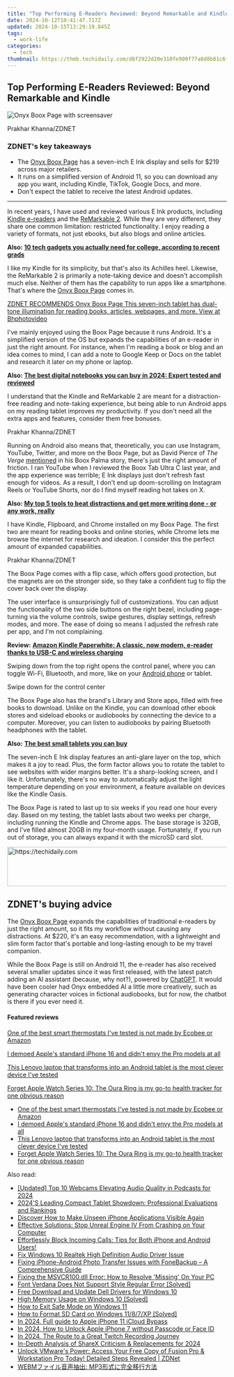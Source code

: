 ```yaml
---
title: "Top Performing E-Readers Reviewed: Beyond Remarkable and Kindle"
date: 2024-10-12T10:41:47.717Z
updated: 2024-10-15T13:29:19.845Z
tags:
  - work-life
categories:
  - tech
thumbnail: https://thmb.techidaily.com/d8f2922d20e310fe909f77a8d8b81c6fbacf60f301e5bf6586c75f1b0b08c5ac.jpeg
---
```


## Top Performing E-Readers Reviewed: Beyond Remarkable and Kindle

![Onyx Boox Page with screensaver](https://www.zdnet.com/a/img/resize/515dc637da453a3473ac3987df2686c84eeeb259/2024/07/24/286eea0f-24fe-4046-a426-2fea6dc28d3b/onyx-boox-page0724-174139.jpg?auto=webp&width=1280)

Prakhar Khanna/ZDNET

### ZDNET's key takeaways

* The [Onyx Boox Page](https://affportal.bhphoto.com/dl/redventures/?s=zd-%5F%5FCOM%5FCLICK%5FID%5F%5F-dtp&u=https%3A%2F%2Fwww.bhphotovideo.com%2Fc%2Fproduct%2F1773405-REG) has a seven-inch E Ink display and sells for $219 across major retailers.
* It runs on a simplified version of Android 11, so you can download any app you want, including Kindle, TikTok, Google Docs, and more.
* Don't expect the tablet to receive the latest Android updates.

---

In recent years, I have used and reviewed various E Ink products, including [Kindle e-readers](https://www.zdnet.com/article/best-kindle/) and the [ReMarkable 2](https://www.zdnet.com/article/remarkable-2-type-folio-keyboard-case/). While they are very different, they share one common limitation: restricted functionality. I enjoy reading a variety of formats, not just ebooks, but also blogs and online articles. 

**Also: [10 tech gadgets you actually need for college, according to recent grads](https://www.zdnet.com/home-and-office/10-tech-gadgets-you-actually-need-for-college-according-to-recent-grads/)**

I like my Kindle for its simplicity, but that's also its Achilles heel. Likewise, the ReMarkable 2 is primarily a note-taking device and doesn't accomplish much else. Neither of them has the capability to run apps like a smartphone. That's where the [Onyx Boox Page](https://affportal.bhphoto.com/dl/redventures/?s=zd-%5F%5FCOM%5FCLICK%5FID%5F%5F-dtp&u=https%3A%2F%2Fwww.bhphotovideo.com%2Fc%2Fproduct%2F1773405-REG) comes in.

[ZDNET RECOMMENDS Onyx Boox Page This seven-inch tablet has dual-tone illumination for reading books, articles, webpages, and more. View at Bhphotovideo](https://affportal.bhphoto.com/dl/redventures/?s=zd-%5F%5FCOM%5FCLICK%5FID%5F%5F-dtp&u=https%3A%2F%2Fwww.bhphotovideo.com%2Fc%2Fproduct%2F1773405-REG%2Fboox%5Fboox%5Fpage%5F7%5Fpage.html)

I've mainly enjoyed using the Boox Page because it runs Android. It's a simplified version of the OS but expands the capabilities of an e-reader in just the right amount. For instance, when I'm reading a book or blog and an idea comes to mind, I can add a note to Google Keep or Docs on the tablet and research it later on my phone or laptop. 

**Also: [The best digital notebooks you can buy in 2024: Expert tested and reviewed](https://www.zdnet.com/article/best-smart-notebook/)**

I understand that the Kindle and ReMarkable 2 are meant for a distraction-free reading and note-taking experience, but being able to run Android apps on my reading tablet improves my productivity. If you don't need all the extra apps and features, consider them free bonuses.

Prakhar Khanna/ZDNET

Running on Android also means that, theoretically, you can use Instagram, YouTube, Twitter, and more on the Boox Page, but as David Pierce of _The Verge_ [mentioned](https://www.theverge.com/24184777/boox-palma-e-ink-smartphone-reader) in his Boox Palma story, there's just the right amount of friction. I ran YouTube when I reviewed the Boox Tab Ultra C last year, and the app experience was terrible; E Ink displays just don't refresh fast enough for videos. As a result, I don't end up doom-scrolling on Instagram Reels or YouTube Shorts, nor do I find myself reading hot takes on X.

**Also: [My top 5 tools to beat distractions and get more writing done - or any work, really](https://www.zdnet.com/home-and-office/work-life/my-top-5-tools-to-beat-distractions-and-get-more-writing-done-or-any-work-really/)**

I have Kindle, Flipboard, and Chrome installed on my Boox Page. The first two are meant for reading books and online stories, while Chrome lets me browse the internet for research and ideation. I consider this the perfect amount of expanded capabilities.

Prakhar Khanna/ZDNET

The Boox Page comes with a flip case, which offers good protection, but the magnets are on the stronger side, so they take a confident tug to flip the cover back over the display.

The user interface is unsurprisingly full of customizations. You can adjust the functionality of the two side buttons on the right bezel, including page-turning via the volume controls, swipe gestures, display settings, refresh modes, and more. The ease of doing so means I adjusted the refresh rate per app, and I'm not complaining.

**Review:** **[Amazon Kindle Paperwhite: A classic, now modern, e-reader thanks to USB-C and wireless charging](https://www.zdnet.com/article/amazon-kindle-paperwhite-2021-review-a-classic-now-modern-e-reader-thanks-to-usb-c-and-wireless-charging/)**

Swiping down from the top right opens the control panel, where you can toggle Wi-Fi, Bluetooth, and more, like on your [Android phone](https://www.zdnet.com/article/best-android-phone/) or tablet.

Swipe down for the control center

The Boox Page also has the brand's Library and Store apps, filled with free books to download. Unlike on the Kindle, you can download other ebook stores and sideload ebooks or audiobooks by connecting the device to a computer. Moreover, you can listen to audiobooks by pairing Bluetooth headphones with the tablet.

**Also:** [**The best small tablets you can buy**](https://www.zdnet.com/article/best-small-tablet/)

The seven-inch E Ink display features an anti-glare layer on the top, which makes it a joy to read. Plus, the form factor allows you to rotate the tablet to see websites with wider margins better. It's a sharp-looking screen, and I like it. Unfortunately, there's no way to automatically adjust the light temperature depending on your environment, a feature available on devices like the Kindle Oasis.

The Boox Page is rated to last up to six weeks if you read one hour every day. Based on my testing, the tablet lasts about two weeks per charge, including running the Kindle and Chrome apps. The base storage is 32GB, and I've filled almost 20GB in my four-month usage. Fortunately, if you run out of storage, you can always expand it with the microSD card slot.

<!-- affiliate ads begin -->
<a href="https://ephamedtechinc.pxf.io/c/5597632/2123512/26400" target="_top" id="2123512">
  <img src="//a.impactradius-go.com/display-ad/26400-2123512" border="0" alt="https://techidaily.com" width="728" height="90"/>
</a>
<img height="0" width="0" src="https://ephamedtechinc.pxf.io/i/5597632/2123512/26400" style="position:absolute;visibility:hidden;" border="0" />
<!-- affiliate ads end -->

## ZDNET's buying advice

The [Onyx Boox Page](https://affportal.bhphoto.com/dl/redventures/?s=zd-%5F%5FCOM%5FCLICK%5FID%5F%5F-dtp&u=https%3A%2F%2Fwww.bhphotovideo.com%2Fc%2Fproduct%2F1773405-REG%2Fboox%5Fboox%5Fpage%5F7%5Fpage.html) expands the capabilities of traditional e-readers by just the right amount, so it fits my workflow without causing any distractions. At $220, it's an easy recommendation, with a lightweight and slim form factor that's portable and long-lasting enough to be my travel companion.

While the Boox Page is still on Android 11, the e-reader has also received several smaller updates since it was first released, with the latest patch adding an AI assistant (because, why not?), powered by [ChatGPT](https://www.zdnet.com/article/what-is-chatgpt-and-why-does-it-matter-heres-everything-you-need-to-know/). It would have been cooler had Onyx embedded AI a little more creatively, such as generating character voices in fictional audiobooks, but for now, the chatbot is there if you ever need it.

#### Featured reviews

[One of the best smart thermostats I've tested is not made by Ecobee or Amazon](https://www.zdnet.com/article/one-of-the-best-smart-thermostats-ive-tested-is-not-made-by-ecobee-or-amazon/ "One of the best smart thermostats I've tested is not made by Ecobee or Amazon")

[I demoed Apple's standard iPhone 16 and didn't envy the Pro models at all](https://www.zdnet.com/article/i-demoed-apples-standard-iphone-16-and-didnt-envy-the-pro-models-at-all/ "I demoed Apple's standard iPhone 16 and didn't envy the Pro models at all")

[This Lenovo laptop that transforms into an Android tablet is the most clever device I've tested](https://www.zdnet.com/article/i-tested-lenovos-windows-laptop-that-doubles-as-an-android-tablet-and-it-has-so-much-potential/ "This Lenovo laptop that transforms into an Android tablet is the most clever device I've tested")

[Forget Apple Watch Series 10: The Oura Ring is my go-to health tracker for one obvious reason](https://www.zdnet.com/article/forget-apple-watch-series-10-the-oura-ring-is-my-go-to-health-tracker-for-one-obvious-reason/ "Forget Apple Watch Series 10: The Oura Ring is my go-to health tracker for one obvious reason")

* [One of the best smart thermostats I've tested is not made by Ecobee or Amazon](https://www.zdnet.com/article/one-of-the-best-smart-thermostats-ive-tested-is-not-made-by-ecobee-or-amazon/ "One of the best smart thermostats I've tested is not made by Ecobee or Amazon")
* [I demoed Apple's standard iPhone 16 and didn't envy the Pro models at all](https://www.zdnet.com/article/i-demoed-apples-standard-iphone-16-and-didnt-envy-the-pro-models-at-all/ "I demoed Apple's standard iPhone 16 and didn't envy the Pro models at all")
* [This Lenovo laptop that transforms into an Android tablet is the most clever device I've tested](https://www.zdnet.com/article/i-tested-lenovos-windows-laptop-that-doubles-as-an-android-tablet-and-it-has-so-much-potential/ "This Lenovo laptop that transforms into an Android tablet is the most clever device I've tested")
* [Forget Apple Watch Series 10: The Oura Ring is my go-to health tracker for one obvious reason](https://www.zdnet.com/article/forget-apple-watch-series-10-the-oura-ring-is-my-go-to-health-tracker-for-one-obvious-reason/ "Forget Apple Watch Series 10: The Oura Ring is my go-to health tracker for one obvious reason")

<ins class="adsbygoogle"
     style="display:block"
     data-ad-format="autorelaxed"
     data-ad-client="ca-pub-7571918770474297"
     data-ad-slot="1223367746"></ins>

<ins class="adsbygoogle"
     style="display:block"
     data-ad-client="ca-pub-7571918770474297"
     data-ad-slot="8358498916"
     data-ad-format="auto"
     data-full-width-responsive="true"></ins>

<span class="atpl-alsoreadstyle">Also read:</span>
<div><ul>
<li><a href="https://fox-blue.techidaily.com/updated-top-10-webcams-elevating-audio-quality-in-podcasts-for-2024/"><u>[Updated] Top 10 Webcams Elevating Audio Quality in Podcasts for 2024</u></a></li>
<li><a href="https://technical-tips.techidaily.com/2024s-leading-compact-tablet-showdown-professional-evaluations-and-rankings/"><u>2024'S Leading Compact Tablet Showdown: Professional Evaluations and Rankings</u></a></li>
<li><a href="https://technical-tips.techidaily.com/discover-how-to-make-unseen-iphone-applications-visible-again/"><u>Discover How to Make Unseen iPhone Applications Visible Again</u></a></li>
<li><a href="https://tech-savvy.techidaily.com/effective-solutions-stop-unreal-engine-from-crashing-on-your-computer/"><u>Effective Solutions: Stop Unreal Engine Ⅳ From Crashing on Your Computer</u></a></li>
<li><a href="https://tech-savvy.techidaily.com/effortlessly-block-incoming-calls-tips-for-both-iphone-and-android-users/"><u>Effortlessly Block Incoming Calls: Tips for Both iPhone and Android Users!</u></a></li>
<li><a href="https://tech-savvy.techidaily.com/fix-windows-10-realtek-high-definition-audio-driver-issue/"><u>Fix Windows 10 Realtek High Definition Audio Driver Issue</u></a></li>
<li><a href="https://discover-exceptional.techidaily.com/fixing-iphone-android-photo-transfer-issues-with-fonebackup-a-comprehensive-guide/"><u>Fixing iPhone-Android Photo Transfer Issues with FoneBackup – A Comprehensive Guide</u></a></li>
<li><a href="https://tech-savvy.techidaily.com/fixing-the-msvcr100dll-error-how-to-resolve-missing-on-your-pc/"><u>Fixing the MSVCR100.dll Error: How to Resolve 'Missing' On Your PC</u></a></li>
<li><a href="https://tech-savvy.techidaily.com/font-verdana-does-not-support-style-regular-error-solved/"><u>Font Verdana Does Not Support Style Regular Error [Solved]</u></a></li>
<li><a href="https://tech-savvy.techidaily.com/free-download-and-update-dell-drivers-for-windows-10/"><u>Free Download and Update Dell Drivers for Windows 10</u></a></li>
<li><a href="https://tech-savvy.techidaily.com/high-memory-usage-on-windows-10-solved/"><u>High Memory Usage on Windows 10 [Solved]</u></a></li>
<li><a href="https://tech-savvy.techidaily.com/how-to-exit-safe-mode-on-windows-11/"><u>How to Exit Safe Mode on Windows 11</u></a></li>
<li><a href="https://tech-savvy.techidaily.com/how-to-format-sd-card-on-windows-1187xp-solved/"><u>How to Format SD Card on Windows 11/8/7/XP [Solved]</u></a></li>
<li><a href="https://activate-lock.techidaily.com/in-2024-full-guide-to-apple-iphone-11-icloud-bypass-by-drfone-ios/"><u>In 2024, Full guide to Apple iPhone 11 iCloud Bypass</u></a></li>
<li><a href="https://ios-unlock.techidaily.com/in-2024-how-to-unlock-apple-iphone-7-without-passcode-or-face-id-by-drfone-ios/"><u>In 2024, How to Unlock Apple iPhone 7 without Passcode or Face ID</u></a></li>
<li><a href="https://screen-recording.techidaily.com/in-2024-the-route-to-a-great-twitch-recording-journey/"><u>In 2024, The Route to a Great Twitch Recording Journey</u></a></li>
<li><a href="https://remote-screen-capture.techidaily.com/in-depth-analysis-of-sharex-criticism-and-replacements-for-2024/"><u>In-Depth Analysis of ShareX Criticism & Replacements for 2024</u></a></li>
<li><a href="https://win-great.techidaily.com/unlock-vmwares-power-access-your-free-copy-of-fusion-pro-and-workstation-pro-today-detailed-steps-revealed-zdnet/"><u>Unlock VMware's Power: Access Your Free Copy of Fusion Pro & Workstation Pro Today! Detailed Steps Revealed | ZDNet</u></a></li>
<li><a href="https://discover-bits.techidaily.com/webm-mp3/"><u>WEBMファイル音声抽出: MP3形式に完全移行方法</u></a></li>
</ul></div>

